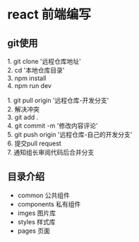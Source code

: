 # react 前端编写

## git使用
1. git clone '远程仓库地址'  
2. cd '本地仓库目录'  
3. npm install  
4. npm run dev  

1. git pull origin '远程仓库-开发分支'  
2. 解决冲突  
3. git add .  
4. git commit -m '修改内容评论'  
5. git push origin '远程仓库-自己的开发分支'   
6. 提交pull request  
7. 通知组长审阅代码后合并分支  

## 目录介绍
* common 公共组件
* components 私有组件
* imges  图片库
* styles 样式库
* pages  页面
